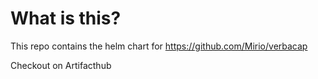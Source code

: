 # What is this?
This repo contains the helm chart for https://github.com/Mirio/verbacap

Checkout on Artifacthub
